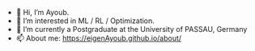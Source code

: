 - 👋 Hi, I’m Ayoub.
- 👀 I’m interested in ML / RL / Optimization.
- 🌱 I’m currently a Postgraduate at the University of PASSAU, Germany 
- 📫 About me: https://eigenAyoub.github.io/about/

<!---
eigenAyoub/eigenAyoub is a ✨ special ✨ repository because its `README.md` (this file) appears on your GitHub profile.
You can click the Preview link to take a look at your changes.
--->
